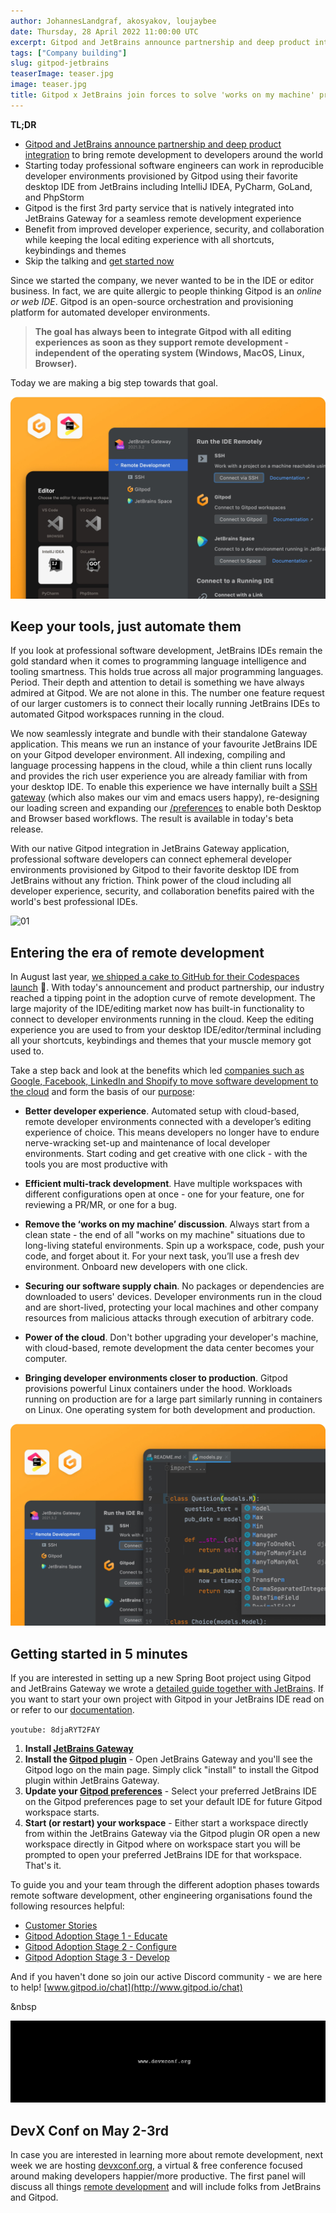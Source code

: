```yaml
---
author: JohannesLandgraf, akosyakov, loujaybee
date: Thursday, 28 April 2022 11:00:00 UTC
excerpt: Gitpod and JetBrains announce partnership and deep product integration to bring remote development to developers around the world
tags: ["Company building"]
slug: gitpod-jetbrains
teaserImage: teaser.jpg
image: teaser.jpg
title: Gitpod x JetBrains join forces to solve 'works on my machine' problem
---
```


<script context="module">
  export const prerender = true;
</script>

<script>
  import Quotes from "$lib/components/blog/gitpod-jetbrains-quotes.svelte";
</script>

**TL;DR**

- [Gitpod and JetBrains announce partnership and deep product integration](https://blog.jetbrains.com/blog/2022/02/24/jetbrains_partners_with_gitpod/) to bring remote development to developers around the world
- Starting today professional software engineers can work in reproducible developer environments provisioned by Gitpod using their favorite desktop IDE from JetBrains including IntelliJ IDEA, PyCharm, GoLand, and PhpStorm
- Gitpod is the first 3rd party service that is natively integrated into JetBrains Gateway for a seamless remote development experience
- Benefit from improved developer experience, security, and collaboration while keeping the local editing experience with all shortcuts, keybindings and themes
- Skip the talking and [get started now](https://www.gitpod.io/docs/integrations/jetbrains-gateway)

Since we started the company, we never wanted to be in the IDE or editor business. In fact, we are quite allergic to people thinking Gitpod is an _online or web IDE_. Gitpod is an open-source orchestration and provisioning platform for automated developer environments.

> **The goal has always been to integrate Gitpod with all editing experiences as soon as they support remote development - independent of the operating system (Windows, MacOS, Linux, Browser).**

Today we are making a big step towards that goal.

<Quotes />

![03](../../../static/images/blog/gitpod-jetbrains/03.jpg)

## Keep your tools, just automate them

If you look at professional software development, JetBrains IDEs remain the gold standard when it comes to programming language intelligence and tooling smartness. This holds true across all major programming languages. Period. Their depth and attention to detail is something we have always admired at Gitpod. We are not alone in this. The number one feature request of our larger customers is to connect their locally running JetBrains IDEs to automated Gitpod workspaces running in the cloud.

We now seamlessly integrate and bundle with their standalone Gateway application. This means we run an instance of your favourite JetBrains IDE on your Gitpod developer environment. All indexing, compiling and language processing happens in the cloud, while a thin client runs locally and provides the rich user experience you are already familiar with from your desktop IDE. To enable this experience we have internally built a [SSH gateway](https://www.gitpod.io/blog/copy-paste-ssh-workspace-access) (which also makes our vim and emacs users happy), re-designing our loading screen and expanding our [/preferences](https://gitpod.io/preferences) to enable both Desktop and Browser based workflows. The result is available in today's beta release.

With our native Gitpod integration in JetBrains Gateway application, professional software developers can connect ephemeral developer environments provisioned by Gitpod to their favorite desktop IDE from JetBrains without any friction. Think power of the cloud including all developer experience, security, and collaboration benefits paired with the world's best professional IDEs.

![01](../../../static/images/blog/gitpod-jetbrains/01.jpg)

## Entering the era of remote development

In August last year, [we shipped a cake to GitHub for their Codespaces launch](https://www.gitpod.io/blog/cake) 🎂. With today's announcement and product partnership, our industry reached a tipping point in the adoption curve of remote development. The large majority of the IDE/editing market now has built-in functionality to connect to developer environments running in the cloud. Keep the editing experience you are used to from your desktop IDE/editor/terminal including all your shortcuts, keybindings and themes that your muscle memory got used to.

Take a step back and look at the benefits which led [companies such as Google, Facebook, LinkedIn and Shopify to move software development to the cloud](https://gitpod.notion.site/Gitpod-Adoption-Stage-1-Educate-ed7b95be23e244c388e46fa3596ff2f5) and form the basis of our [purpose](https://www.notion.so/gitpod/Gitpod-s-Direction-be35d064c0704fbda61c542b84e07ef6):

- **Better developer experience**. Automated setup with cloud-based, remote developer environments connected with a developer’s editing experience of choice. This means developers no longer have to endure nerve-wracking set-up and maintenance of local developer environments. Start coding and get creative with one click - with the tools you are most productive with

- **Efficient multi-track development**. Have multiple workspaces with different configurations open at once - one for your feature, one for reviewing a PR/MR, or one for a bug.

- **Remove the ‘works on my machine’ discussion**. Always start from a clean state - the end of all "works on my machine" situations due to long-living stateful environments. Spin up a workspace, code, push your code, and forget about it. For your next task, you’ll use a fresh dev environment. Onboard new developers with one click.

- **Securing our software supply chain**. No packages or dependencies are downloaded to users' devices. Developer environments run in the cloud and are short-lived, protecting your local machines and other company resources from malicious attacks through execution of arbitrary code.

- **Power of the cloud**. Don't bother upgrading your developer's machine, with cloud-based, remote development the data center becomes your computer.

- **Bringing developer environments closer to production**. Gitpod provisions powerful Linux containers under the hood. Workloads running on production are for a large part similarly running in containers on Linux. One operating system for both development and production.

![02](../../../static/images/blog/gitpod-jetbrains/02.jpg)

## Getting started in 5 minutes

If you are interested in setting up a new Spring Boot project using Gitpod and JetBrains Gateway we wrote a [detailed guide together with JetBrains](https://www.gitpod.io/guides/set-up-spring-boot-application-remotely-with-gitpod-and-jetBrains-gateway). If you want to start your own project with Gitpod in your JetBrains IDE read on or refer to our [documentation](https://www.gitpod.io/docs/integrations/jetbrains-gateway).

`youtube: 8djaRYT2FAY`

1. **Install [JetBrains Gateway](https://www.jetbrains.com/help/idea/remote-development-a.html#gateway)**
2. **Install the [Gitpod plugin](https://plugins.jetbrains.com/plugin/18438-gitpod-gateway)** - Open JetBrains Gateway and you'll see the Gitpod logo on the main page. Simply click "install" to install the Gitpod plugin within JetBrains Gateway.
3. **Update your [Gitpod preferences](https://gitpod.io/preferences)** - Select your preferred JetBrains IDE on the Gitpod preferences page to set your default IDE for future Gitpod workspace starts.
4. **Start (or restart) your workspace** - Either start a workspace directly from within the JetBrains Gateway via the Gitpod plugin OR open a new workspace directly in Gitpod where on workspace start you will be prompted to open your preferred JetBrains IDE for that workspace. That's it.

To guide you and your team through the different adoption phases towards remote software development, other engineering organisations found the following resources helpful:

- [Customer Stories](https://www.gitpod.io/customers)
- [Gitpod Adoption Stage 1 - Educate](https://www.notion.so/gitpod/Gitpod-Adoption-Stage-1-Educate-ed7b95be23e244c388e46fa3596ff2f5)
- [Gitpod Adoption Stage 2 - Configure](https://www.notion.so/gitpod/Gitpod-Adoption-Stage-2-Configure-a02f77be08df452a90cef00fb2d1edac)
- [Gitpod Adoption Stage 3 - Develop](https://www.notion.so/gitpod/Gitpod-Adoption-Stage-3-Develop-1340c1a8740a42118a68dc005a45d701)

And if you haven't done so join our active Discord community - we are here to help! [www.gitpod.io/chat](http://www.gitpod.io/chat)

&nbsp

![05](../../../static/images/blog/gitpod-jetbrains/05.jpg)

## DevX Conf on May 2-3rd

In case you are interested in learning more about remote development, next week we are hosting [devxconf.org](https://devxconf.org/), a virtual & free conference focused around making developers happier/more productive. The first panel will discuss all things [remote development](https://devxconf.org/schedule) and will include folks from JetBrains and Gitpod.
